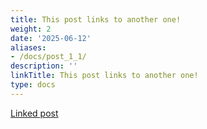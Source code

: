```yaml
---
title: This post links to another one!
weight: 2
date: '2025-06-12'
aliases:
- /docs/post_1_1/
description: ''
linkTitle: This post links to another one!
type: docs
---
```


[Linked post](2018-12-14-Happy-First-Birthday-Slash.md)